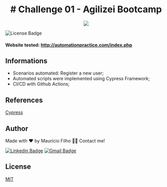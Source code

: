 <h1 align="center"># Challenge 01 - Agilizei Bootcamp</h1>
<p align="center">
  <img src="https://cloud.githubusercontent.com/assets/1268976/20607953/d7ae489c-b24a-11e6-9cc4-91c6c74c5e88.png"/>
</p>

![License Badge](https://img.shields.io/badge/license-MIT-brightgreen)

#### Website tested: http://automationpractice.com/index.php

## Informations

<ul>
<li> Scenarios automated: Register a new user;</li>
<li> Automated scripts were implemented using Cypress Framework;</li>
<li> CI/CD with Github Actions;</li>

</ul>

## References

[Cypress](https://docs.cypress.io/guides/overview/why-cypress)<br>

## Author

Made with ❤️ by Maurício Filho 👋🏽 Contact me!

[![Linkedin Badge](https://img.shields.io/badge/LinkedIn-0077B5?style=for-the-badge&logo=linkedin&logoColor=white)](https://www.linkedin.com/in/mauriciofilho) 
[![Gmail Badge](https://img.shields.io/badge/Gmail-D14836?style=for-the-badge&logo=gmail&logoColor=white)](mailto:msvasconcelos.filho@gmail.com)

## License
[MIT](https://choosealicense.com/licenses/mit/)

